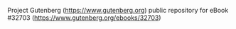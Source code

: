 Project Gutenberg (https://www.gutenberg.org) public repository for eBook #32703 (https://www.gutenberg.org/ebooks/32703)
